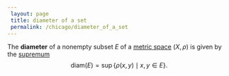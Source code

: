```yaml
---
 layout: page
 title: diameter of a set
 permalink: /chicago/diameter_of_a_set
---
```

The **diameter** of a nonempty subset $E$ of a [metric space](https://mathgloss.github.io/MathGloss/chicago/metric_space) $(X,\rho)$ is given by the [supremum](https://mathgloss.github.io/MathGloss/chicago/supremum) $$\text{diam}(E) = \sup\{\rho(x,y)\mid x,y \in E\}.$$
